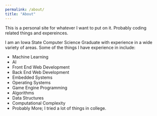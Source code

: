 ```yaml
---
permalink: /about/
title: "About"
---
```


This is a personal site for whatever I want to put on it. Probably coding related things and expereinces.

I am an Iowa State Computer Science Graduate with experience in a wide variety of areas. Some of the things I have experience in include:

- Machine Learning
- AI
- Front End Web Development
- Back End Web Development
- Embedded Systems
- Operating Systems
- Game Engine Programming
- Algorithms
- Data Structures
- Computational Complexity
- Probably More; I tried a lot of things in college.

